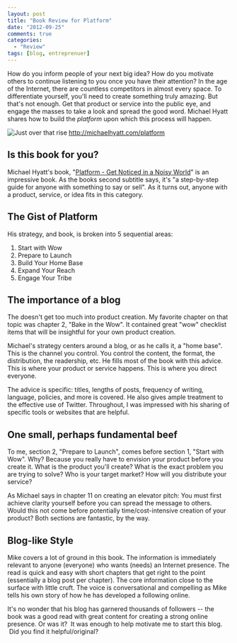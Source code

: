 ```yaml
---
layout: post
title: "Book Review for Platform"
date: "2012-09-25"
comments: true
categories:
  - "Review"
tags: [blog, entreprenuer]
---
```


How do you inform people of your next big idea? How do you motivate others to continue listening to you once you have their attention? In the age of the Internet, there are countless competitors in almost every space. To differentiate yourself, you'll need to create something truly amazing. But that's not enough. Get that product or service into the public eye, and engage the masses to take a look and spread the good word. Michael Hyatt shares how to build the *platform* upon which this process will happen.

![Just over that rise](http://c.michaelhyatt.com/banners/platform/728x901.png)
http://michaelhyatt.com/platform

<!--more-->

## Is this book for you?

Michael Hyatt's book, "[Platform - Get Noticed in a Noisy World](http://www.amazon.com/Platform-Get-Noticed-Noisy-World/dp/159555503X)" is an impressive book. As the books second subtitle says, it's "a step-by-step guide for anyone with something to say or sell". As it turns out, anyone with a product, service, or idea fits in this category.

## The Gist of Platform

His strategy, and book, is broken into 5 sequential areas:

1. Start with Wow
2. Prepare to Launch
3. Build Your Home Base
4. Expand Your Reach
5. Engage Your Tribe

## The importance of a blog

The doesn't get too much into product creation. My favorite chapter on that topic was chapter 2, "Bake in the Wow". It contained great "wow" checklist items that will be insightful for your own product creation.

Michael's strategy centers around a blog, or as he calls it, a "home base". This is the channel you control. You control the content, the format, the distribution, the readership, etc. He fills most of the book with this advice. This is where your product or service happens. This is where you direct everyone.

The advice is specific: titles, lengths of posts, frequency of writing, language, policies, and more is covered. He also gives ample treatment to the effective use of Twitter. Throughout, I was impressed with his sharing of specific tools or websites that are helpful.

## One small, perhaps fundamental beef

To me, section 2, "Prepare to Launch", comes before section 1, "Start with Wow". Why? Because you really have to envision your product before you create it. What is the product you'll create? What is the exact problem you are trying to solve? Who is your target market? How will you distribute your service?

As Michael says in chapter 11 on creating an elevator pitch: You must first achieve clarity yourself before you can spread the message to others. Would this not come before potentially time/cost-intensive creation of your product? Both sections are fantastic, by the way.

## Blog-like Style

Mike covers a lot of ground in this book. The information is immediately relevant to anyone (everyone) who wants (needs) an Internet presence. The read is quick and easy with short chapters that get right to the point (essentially a blog post per chapter). The core information close to the surface with little cruft. The voice is conversational and compelling as Mike tells his own story of how he has developed a following online.

It's no wonder that his blog has garnered thousands of followers -- the book was a good read with great content for creating a strong online presence. Or was it?  It was enough to help motivate me to start this blog.  Did you find it helpful/original?

&nbsp;
